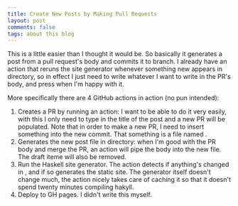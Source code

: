 ```yaml
---
title: Create New Posts by Making Pull Requests
layout: post
comments: false
tags: about this blog
---
```


This is a little easier than I thought it would be. So basically it generates a post from a pull request's body and commits it to  branch. I already have an action that reruns the site generator whenever something new appears in  directory, so in effect I just need to write whatever I want to write in the PR's body, and press  when I'm happy with it.

More specifically there are 4 GitHub actions in action (no pun intended):

1. Creates a PR by running an action: I want to be able to do it very easily, with this I only need to type in the title of the post and a new PR will be populated. Note that in order to make a new PR, I need to insert something into the new commit. That something is a file named .
2. Generates the new post file in  directory: when I'm good with the PR body and merge the PR, an action will pipe the body into the new file. The draft iteme will also be removed.
3. Run the Haskell site generator. The action detects if anything's changed in , and if so generates the static site. The generator itself doesn't change much, the action nicely takes care of caching it so that it doesn't spend twenty minutes compiling hakyll.
4. Deploy to GH pages. I didn't write this myself.
